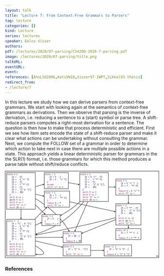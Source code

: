 ```yaml
---
layout: talk
title: "Lecture 7: From Context-Free Grammars to Parsers"
tag: lecture
categories: []
kind: Lecture
series: lectures
speaker: Eelco Visser
authors:
pdf: /lectures/2020/07-parsing/CS4200-2020-7-parsing.pdf
image: /lectures/2020/07-parsing/title.png
talkURL:
eventURL:
event:
references: [AhoLSU2006,KatsVW10,Visser97-IWPT,Sikkel93-thesis]
redirect_from:
- /lecture/7
---
```


In this lecture we study how we can derive parsers from context-free grammars.
We start with looking again at the semantics of context-free grammars as derivations.
Then we observe that parsing is the inverse of derivation, i.e. reducing a sentence to a (start) symbol or parse tree.
A shift-reduce parsers computes a right-most derivation for a sentence.
The question is then how to make that process deterministic and efficient.
First we see how item sets encode the state of a shift-reduce parser and make it clear what actions can be undertaking without consulting the grammar.
Next, we compute the FOLLOW set of a grammar in order to determine which action to take next in case there are multiple possible actions in a state.
This approach yields a linear deterministic parser for grammars in the the SLR(1) format, i.e. those grammars for which this method produces a parse table without shift/reduce conflicts.

<img src="/lectures/2020/07-parsing/CS4200-2020-7-parsing-slr-table.png" style="border: solid 1px black;"/>


### References
